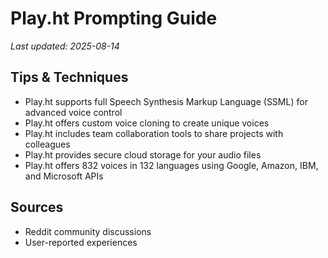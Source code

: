 # Play.ht Prompting Guide

*Last updated: 2025-08-14*

## Tips & Techniques

- Play.ht supports full Speech Synthesis Markup Language (SSML) for advanced voice control
- Play.ht offers custom voice cloning to create unique voices
- Play.ht includes team collaboration tools to share projects with colleagues
- Play.ht provides secure cloud storage for your audio files
- Play.ht offers 832 voices in 132 languages using Google, Amazon, IBM, and Microsoft APIs

## Sources

- Reddit community discussions
- User-reported experiences
